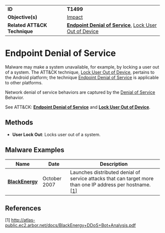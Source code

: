|||
|---------|------------------------|
|**ID**|**T1499**|
|**Objective(s)**|[Impact](../impact)|
|**Related ATT&CK Technique**|[**Endpoint Denial of Service**](https://attack.mitre.org/techniques/T1499/), [Lock User Out of Device](https://attack.mitre.org/techniques/T1446/)|


Endpoint Denial of Service
==========================
Malware may make a system unavailable, for example, by locking a user out of a system. The ATT&CK technique, [Lock User Out of Device](https://attack.mitre.org/techniques/T1446/), pertains to the Android platform; the technique [Endpoint Denial of Service](https://attack.mitre.org/techniques/T1499/) is applicable to other platforms.

Network denial of service behaviors are captured by the [Denial of Service](../impact/denial-of-service.md) Behavior.

See ATT&CK: [**Endpoint Denial of Service**](https://attack.mitre.org/techniques/T1499/) and [**Lock User Out of Device**](https://attack.mitre.org/techniques/T1446/).

Methods
-------
* **User Lock Out**: Locks user out of a system.

Malware Examples
----------------
|Name|Date|Description|
|-----------------------------|-----------|-----------------------------|
|[**BlackEnergy**](../xample-malware/blackenergy.md)|October 2007|Launches distributed denial of service attacks that can target more than one IP address per hostname. [[1]](#1)|

References
----------
<a name="1">[1]</a> http://atlas-public.ec2.arbor.net/docs/BlackEnergy+DDoS+Bot+Analysis.pdf


 